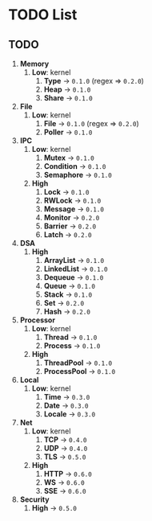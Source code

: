 # TODO List

## TODO

1. __Memory__
    1. __Low__: kernel
        1. __Type__ -> `0.1.0` (regex => `0.2.0`)
        2. __Heap__ -> `0.1.0`
        3. __Share__ -> `0.1.0`
2. __File__
    1. __Low__: kernel
        1. __File__ -> `0.1.0` (regex => `0.2.0`)
        2. __Poller__ -> `0.1.0`
3. __IPC__
    1. __Low__: kernel
        1. __Mutex__ -> `0.1.0`
        2. __Condition__ -> `0.1.0`
        3. __Semaphore__ -> `0.1.0`
    2. __High__
        1. __Lock__ -> `0.1.0`
        2. __RWLock__ -> `0.1.0`
        3. __Message__ -> `0.1.0`
        4. __Monitor__ -> `0.2.0`
        5. __Barrier__ -> `0.2.0`
        6. __Latch__ -> `0.2.0`
4. __DSA__
    1. __High__
        1. __ArrayList__ -> `0.1.0`
        2. __LinkedList__ -> `0.1.0`
        3. __Dequeue__ -> `0.1.0`
        4. __Queue__ -> `0.1.0`
        5. __Stack__ -> `0.1.0`
        6. __Set__ -> `0.2.0`
        7. __Hash__ -> `0.2.0`
5. __Processor__
    1. __Low__: kernel
        1. __Thread__ -> `0.1.0`
        2. __Process__ -> `0.1.0`
    2. __High__
        1. __ThreadPool__ -> `0.1.0`
        2. __ProcessPool__ -> `0.1.0`
6. __Local__
    1. __Low__: kernel
        1. __Time__ -> `0.3.0`
        2. __Date__ -> `0.3.0`
        3. __Locale__ -> `0.3.0`
7. __Net__
    1. __Low__: kernel
        1. __TCP__ -> `0.4.0`
        2. __UDP__ -> `0.4.0`
        3. __TLS__ -> `0.5.0`
    2. __High__
        1. __HTTP__ -> `0.6.0`
        2. __WS__ -> `0.6.0`
        3. __SSE__ -> `0.6.0`
8. __Security__
    1. __High__ -> `0.5.0`